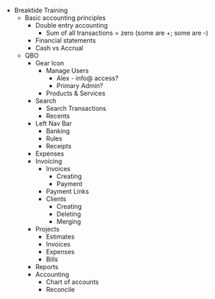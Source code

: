 - Breaktide Training
    - Basic accounting principles
        - Double entry accounting
            - Sum of all transactions = zero (some are +; some are -)
        - Financial statements
        - Cash vs Accrual
    - QBO
        - Gear Icon
            - Manage Users
                - Alex - info@ access?
                - Primary Admin?
            - Products & Services
        - Search 
            - Search Transactions
            - Recents
        - Left Nav Bar
            - Banking 
            - Rules
            - Receipts
        - Expenses
        - Invoicing
            - Invoices
                - Creating
                - Payment
            - Payment Links
            - Clients
                - Creating
                - Deleting
                - Merging
        - Projects
            - Estimates
            - Invoices
            - Expenses 
            - Bills
        - Reports
        - Accounting
            - Chart of accounts
            - Reconcile
